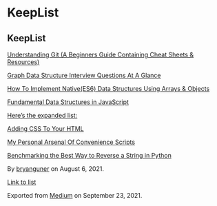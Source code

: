 KeepList
========

KeepList
--------

[Understanding Git (A Beginners Guide Containing Cheat Sheets & Resources)](https://medium.com/p/b50c9c01a107)

[Graph Data Structure Interview Questions At A Glance](https://medium.com/p/fc6b1afbd8be)

[How To Implement Native(ES6) Data Structures Using Arrays & Objects](https://medium.com/p/ce953b9f6a07)

[Fundamental Data Structures in JavaScript](https://medium.com/p/88466fae0fbb)

[Here’s the expanded list:](https://medium.com/p/f1bbcd632fd0)

[Adding CSS To Your HTML](https://medium.com/p/3a17ba25ba82)

[My Personal Arsenal Of Convenience Scripts](https://medium.com/p/3c7869fdae53)

[Benchmarking the Best Way to Reverse a String in Python](https://medium.com/p/9c73d87b1b1a)

By <a href="https://medium.com/@bryanguner" class="p-author h-card">bryanguner</a> on August 6, 2021.

[Link to list](https://medium.com/@bryanguner/list/6acfe6122fe3)

Exported from [Medium](https://medium.com) on September 23, 2021.
